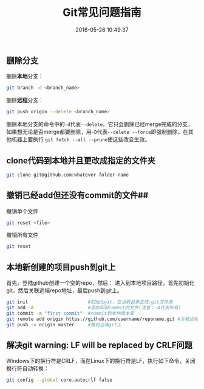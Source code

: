 ﻿---
title: Git常见问题指南
date: 2016-05-26 10:49:37
tags: [Git]
permalink: common-questions-about-git
---
## 删除分支 ##
删除**本地**分支：
```bash
git branch -d <branch_name>
```
删除**远程**分支：
```bash
git push origin --delete <branch_name>
```
<!-- more -->
删除本地分支的命令中的`-d`代表`--delete`，它只会删除已经merge完成的分支，如果想无论是否merge都要删除，用`-D`代表`--delete --force`即强制删除。在其他机器上要执行 `git fetch --all --prune`使这些改变生效。
## clone代码到本地并且更改成指定的文件夹 ##
```bash
git clone git@github.com:whatever folder-name
```
## 撤销已经add但还没有commit的文件##
撤销单个文件
```bash
git reset <file>
```
撤销所有文件
```bash
git reset
```
## 本地新创建的项目push到git上 ##
首先，登陆github创建一个空的repo，然后：
进入到本地项目路径，首先初始化git，然后关联远端repo地址，最后push到git上。
```bash
git init                      #初始化git，在当前目录生成.git文件夹
git add -A                    #添加即将commit的文件(注意：-A代表所有)
git commit -m "first commit"  #commit到本地版本库
git remote add origin https://github.com/username/reponame.git #关联远端刚刚创建的repo地址
git push -u origin master     #推到远端git上
```
## 解决git warning: LF will be replaced by CRLF问题 ##
Windows下的换行符是CRLF，而在Linux下的换行符是LF，执行如下命令，关闭换行符自动转换：
```bash
git config --global core.autocrlf false
```